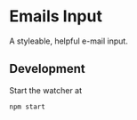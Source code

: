 # Emails Input
A styleable, helpful e-mail input.

## Development

Start the watcher at
```sh
npm start
```
